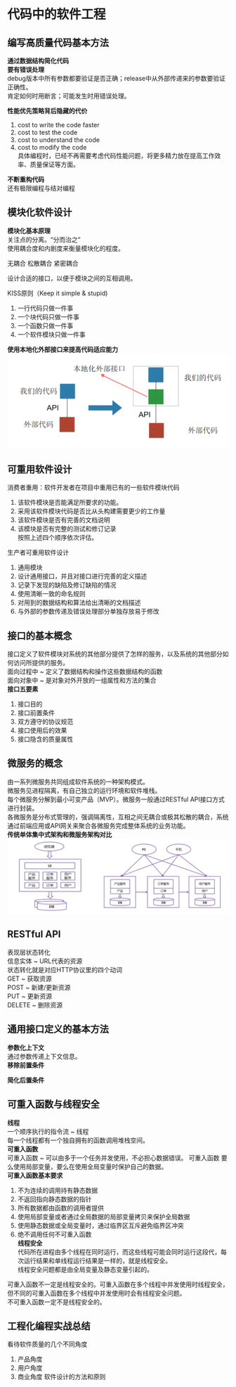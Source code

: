 # 代码中的软件工程 

## 编写高质量代码基本方法  
**通过数据结构简化代码**  
**要有错误处理**   
debug版本中所有参数都要验证是否正确；release中从外部传递来的参数要验证正确性。    
肯定如何时用断言；可能发生时用错误处理。  

**性能优先策略背后隐藏的代价**  
1. cost to write the code faster   
2. cost to test the code   
3. cost to understand the code   
4. cost to modify the code   
具体编程时，已经不再需要考虑代码性能问题，将更多精力放在提高工作效率、质量保证等方面。    

**不断重构代码**   
还有极限编程与结对编程  

## 模块化软件设计  
**模块化基本原理**  
关注点的分离。“分而治之”  
使用耦合度和内剧度来衡量模块化的程度。  

无耦合  松散耦合  紧密耦合  

设计合适的接口，以便于模块之间的互相调用。  

KISS原则（Keep it simple & stupid)   
1. 一行代码只做一件事  
2. 一个块代码只做一件事  
3. 一个函数只做一件事  
4. 一个软件模块只做一件事    

**使用本地化外部接口来提高代码适应能力**  
![](../../attachments/2021-07-16-10-24-57.png) 

## 可重用软件设计  
消费者重用：软件开发者在项目中重用已有的一些软件模块代码  
1. 该软件模块是否能满足所要求的功能。  
2. 采用该软件模块代码是否比从头构建需要更少的工作量  
3. 该软件模块是否有完善的文档说明  
4. 该模块是否有完整的测试和修订记录  
按照上述四个顺序依次评估。   

生产者可重用软件设计  
1. 通用模块
2. 设计通用接口，并且对接口进行完善的定义描述  
3. 记录下发现的缺陷及修订缺陷的情况  
4. 使用清晰一致的命名规则 
5. 对用到的数据结构和算法给出清晰的文档描述  
6. 与外部的参数传递及错误处理部分单独存放易于修改  

## 接口的基本概念 
接口定义了软件模块对系统的其他部分提供了怎样的服务，以及系统的其他部分如何访问所提供的服务。  
面向过程中 ~ 定义了数据结构和操作这些数据结构的函数  
面向对象中 ~ 是对象对外开放的一组属性和方法的集合   
**接口五要素**  
1. 接口目的
2. 接口前置条件
3. 双方遵守的协议规范 
4. 接口使用后的效果
5. 接口隐含的质量属性  

## 微服务的概念  
由一系列微服务共同组成软件系统的一种架构模式。  
微服务见进程隔离，有自己独立的运行环境和软件堆栈。  
每个微服务分解到最小可变产品（MVP）。微服务一般通过RESTful API接口方式进行封装。  
各微服务是分布式管理的，强调隔离性，互相之间无耦合或极其松散的耦合，系统通过前端应用或API网关来聚合各微服务完成整体系统的业务功能。  
**传统单体集中式架构和微服务架构对比**  
![](../../attachments/2021-07-16-11-05-49.png)   

## RESTful API  
表现层状态转化  
信息实体 ~ URL代表的资源  
状态转化就是对应HTTP协议里的四个动词  
GET ~ 获取资源  
POST ~ 新建/更新资源  
PUT ~ 更新资源  
DELETE ~ 删除资源  

## 通用接口定义的基本方法  
**参数化上下文**  
通过参数传递上下文信息。  
**移除前置条件**  

**简化后置条件**  

## 可重入函数与线程安全  
**线程**  
一个顺序执行的指令流 ~ 线程  
每一个线程都有一个独自拥有的函数调用堆栈空间。    
**可重入函数**  
可重入函数 ~ 可以由多于一个任务并发使用，不必担心数据错误。
可重入函数 要么使用局部变量，要么在使用全局变量时保护自己的数据。  
**可重入函数基本要求**
1. 不为连续的调用持有静态数据  
2. 不返回指向静态数据的指针  
3. 所有数据都由函数的调用者提供  
4. 使用局部变量或者通过全局数据的局部变量拷贝来保护全局数据  
5. 使用静态数据或全局变量时，通过临界区互斥避免临界区冲突
6. 绝不调用任何不可重入函数  
**线程安全**  
代码所在进程由多个线程在同时运行，而这些线程可能会同时运行这段代，每次运行结果和单线程运行结果是一样的，就是线程安全。  
线程安全问题都是由全局变量及静态变量引起的。  

可重入函数不一定是线程安全的。可重入函数在多个线程中并发使用时线程安全，但不同的可重入函数在多个线程中并发使用时会有线程安全问题。  
不可重入函数一定不是线程安全的。  

## 工程化编程实战总结  
看待软件质量的几个不同角度  
1. 产品角度 
2. 用户角度
3. 商业角度
软件设计的方法和原则  

